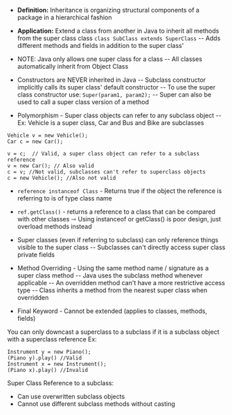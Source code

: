 
- **Definition:** Inheritance is organizing structural components of a package in a hierarchical fashion
- **Application:** Extend a class from another in Java to inherit all methods from the super class class
``` class SubClass extends SuperClass ```
	--  Adds different methods and fields in addition to the super class'

- NOTE: Java only allows one super class for a class
	-- All classes automatically inherit from Object Class

- Constructors are NEVER inherited in Java
-- Subclass constructor implicitly calls its super class' default constructor
-- To use the super class constructor use:
	` Super(param1, param2); `
	-- Super can also be used to call a super class version of a method

- Polymorphism - Super class objects can refer to any subclass object
	-- Ex: Vehicle is a super class, Car and Bus and Bike are subclasses
```   
Vehicle v = new Vehicle();
Car c = new Car();

v = c;  // Valid, a super class object can refer to a subclass reference
v = new Car(); // Also valid
c = v; //Not valid, subclasses can't refer to superclass objects
c = new Vehicle(); //Also not valid 
```

- `reference instanceof Class` - Returns true if the object the reference is referring to is of type class name
- `ref.getClass()` - returns a reference to a class that can be compared with other classes
⇾ Using instanceof or getClass() is poor design, just overload methods instead

- Super classes (even if referring to subclass) can only reference things visible to the super class
	-- Subclasses can't directly access super class private fields

- Method Overriding - Using the same method name / signature as a super class method
	-- Java uses the subclass method whenever applicable
	-- An overridden method can't have a more restrictive access type
	-- Class inherits a method from the nearest super class when overridden

- Final Keyword - Cannot be extended (applies to classes, methods, fields)

You can only downcast a superclass to a subclass if it is a subclass object with a superclass reference
Ex:
```
Instrument y = new Piano();
(Piano y).play() //Valid
Instrument x = new Instrument();
(Piano x).play() //Invalid
```

Super Class Reference to a subclass:
- Can use overwritten subclass objects
- Cannot use different subclass methods without casting